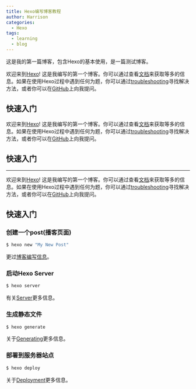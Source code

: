 ```yaml
---
title: Hexo编写博客教程
author: Harrison
categories:
  - Hexo
tags:
  - learning
  - blog
---
```


这是我的第一篇博客，包含Hexo的基本使用，是一篇测试博客。

<!-- more -->

欢迎来到[Hexo](https://hexo.io/)! 这是我编写的第一个博客。你可以通过查看[文档](https://hexo.io/docs/)来获取等多的信息。如果在使用Hexo过程中遇到任何为题，你可以通过[troubleshooting](https://hexo.io/docs/troubleshooting.html)寻找解决方法，或者你可以在[GitHub](https://github.com/hexojs/hexo/issues)上向我提问。


## 快速入门

欢迎来到[Hexo](https://hexo.io/)! 这是我编写的第一个博客。你可以通过查看[文档](https://hexo.io/docs/)来获取等多的信息。如果在使用Hexo过程中遇到任何为题，你可以通过[troubleshooting](https://hexo.io/docs/troubleshooting.html)寻找解决方法，或者你可以在[GitHub](https://github.com/hexojs/hexo/issues)上向我提问。

## 快速入门

---
欢迎来到[Hexo](https://hexo.io/)! 这是我编写的第一个博客。你可以通过查看[文档](https://hexo.io/docs/)来获取等多的信息。如果在使用Hexo过程中遇到任何为题，你可以通过[troubleshooting](https://hexo.io/docs/troubleshooting.html)寻找解决方法，或者你可以在[GitHub](https://github.com/hexojs/hexo/issues)上向我提问。

## 快速入门


### 创建一个post(播客页面)

``` bash
$ hexo new "My New Post"
```

更过[博客编写信息](https://hexo.io/docs/writing.html)。

### 启动Hexo Server

``` bash
$ hexo server
```

有关[Server](https://hexo.io/docs/server.html)更多信息。

### 生成静态文件

``` bash
$ hexo generate
```

关于[Generating](https://hexo.io/docs/generating.html)更多信息。

### 部署到服务器站点

``` bash
$ hexo deploy
```

关于[Deployment](https://hexo.io/docs/one-command-deployment.html)更多信息。
